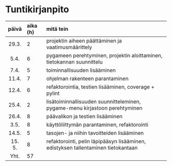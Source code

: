 # Tuntikirjanpito

| päivä | aika (h) | mitä tein  |
| :----:|:-----| :-----|
| 29.3. | 2    | projektin aiheen päättäminen ja vaatimusmäärittely |
|5.4.   | 6    | pygameen perehtyminen, projektin aloittaminen, tietokannan suunnittelu
|7.4.   | 5    | toiminnallisuuden lisääminen      |
|11.4.  | 7    | ohjelman rakenteen parantaminen |
|12.4.  | 6    | refaktorointia, testien lisääminen, coverage + pylint |
|25.4.  | 2    | lisätoiminnallisuuden suunnitteleminen, pygame-menu kirjastoon perehtyminen |
| 26.4. | 8    | päävalikon ja testien lisääminen |
| 3.5.  | 8    | käyttöliittymän parantaminen, refaktorointi |
| 14.5. | 5    | tasojen- ja niihin tavoitteiden lisääminen|
| 15. 5.| 8    | refaktorointi, pelin läpipääsyn lisääminen, edistyksen tallentaminen tietokantaan |
| Yht. | 57 |
